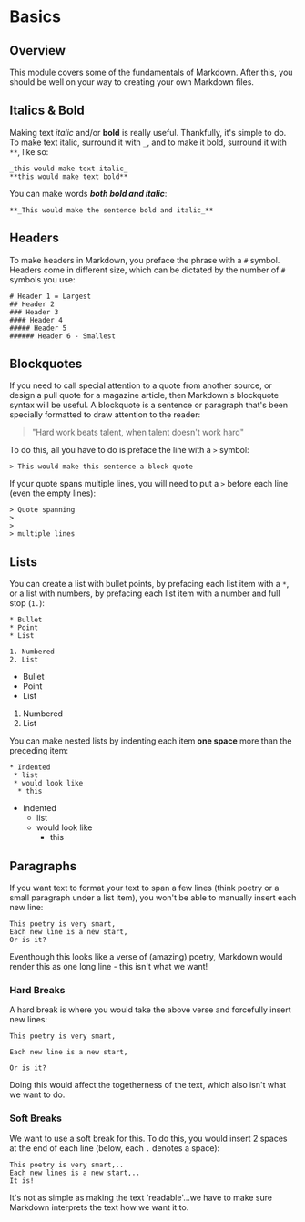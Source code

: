 # Basics

## Overview

This module covers some of the fundamentals of Markdown. After this, you should be well on your way to creating your own Markdown files. 

## Italics & Bold
Making text _italic_ and/or **bold** is really useful. Thankfully, it's simple to do. To make text italic, surround it with `_`, and to make it bold, surround it with `**`, like so:
```
_this would make text italic_
**this would make text bold**
```
You can make words **_both bold and italic_**:
```
**_This would make the sentence bold and italic_**
```
## Headers
To make headers in Markdown, you preface the phrase with a `#` symbol. Headers come in different size, which can be dictated by the number of `#` symbols you use:
```
# Header 1 = Largest
## Header 2
### Header 3
#### Header 4
##### Header 5
###### Header 6 - Smallest
```
## Blockquotes
If you need to call special attention to a quote from another source, or design a pull quote for a magazine article, then Markdown's blockquote syntax will be useful. A blockquote is a sentence or paragraph that's been specially formatted to draw attention to the reader:
> "Hard work beats talent, when talent doesn't work hard"

To do this, all you have to do is preface the line with a `>` symbol:
```
> This would make this sentence a block quote
```
If your quote spans multiple lines, you will need to put a `>` before each line (even the empty lines):
```
> Quote spanning
>
>
> multiple lines
```
## Lists
You can create a list with bullet points, by prefacing each list item with a `*`, or a list with numbers, by prefacing each list item with a number and full stop (`1.`):
```
* Bullet
* Point
* List

1. Numbered
2. List
```
* Bullet
* Point
* List

1. Numbered
2. List

You can make nested lists by indenting each item **one space** more than the preceding item:
```
* Indented
 * list
 * would look like
  * this
```
* Indented
  * list
  * would look like
    * this
## Paragraphs
If you want text to format your text to span a few lines (think poetry or a small paragraph under a list item), you won't be able to manually insert each new line:
```
This poetry is very smart,
Each new line is a new start,
Or is it?
```
Eventhough this looks like a verse of (amazing) poetry, Markdown would render this as one long line - this isn't what we want!
### Hard Breaks
A hard break is where you would take the above verse and forcefully insert new lines:
```
This poetry is very smart,

Each new line is a new start,

Or is it?
```
Doing this would affect the togetherness of the text, which also isn't what we want to do.
### Soft Breaks
We want to use a soft break for this. To do this, you would insert 2 spaces at the end of each line (below, each `.` denotes a space):
```
This poetry is very smart,..
Each new lines is a new start,..
It is!
```

It's not as simple as making the text 'readable'...we have to make sure Markdown interprets the text how we want it to.
